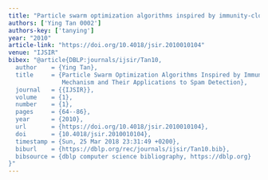 ```yaml
---
title: "Particle swarm optimization algorithms inspired by immunity-clonal mechanism and their applications to spam detection"
authors: ['Ying Tan 0002']
authors-key: ['tanying']
year: "2010"
article-link: "https://doi.org/10.4018/jsir.2010010104"
venue: "IJSIR"
bibex: "@article{DBLP:journals/ijsir/Tan10,
  author    = {Ying Tan},
  title     = {Particle Swarm Optimization Algorithms Inspired by Immunity-Clonal
               Mechanism and Their Applications to Spam Detection},
  journal   = {{IJSIR}},
  volume    = {1},
  number    = {1},
  pages     = {64--86},
  year      = {2010},
  url       = {https://doi.org/10.4018/jsir.2010010104},
  doi       = {10.4018/jsir.2010010104},
  timestamp = {Sun, 25 Mar 2018 23:31:49 +0200},
  biburl    = {https://dblp.org/rec/journals/ijsir/Tan10.bib},
  bibsource = {dblp computer science bibliography, https://dblp.org}
}"
---
```

